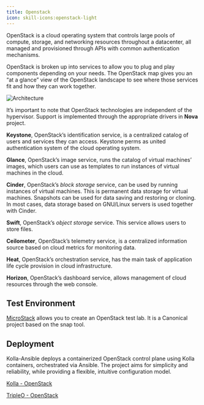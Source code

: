 ```yaml
---
title: Openstack
icon: skill-icons:openstack-light
---
```


OpenStack is a cloud operating system that controls large pools of compute, storage, and networking resources
throughout a datacenter, all managed and provisioned through APIs with common authentication mechanisms.

OpenStack is broken up into services to allow you to plug and play components depending on your needs.
The OpenStack map gives you an “at a glance” view of the OpenStack landscape
to see where those services fit and how they can work together.

![Architecture](Tools/openstack/architecture.png)

It’s important to note that OpenStack technologies are independent of the hypervisor.
Support is implemented through the appropriate drivers in **Nova** project.

**Keystone**, OpenStack’s identification service, is a centralized catalog of users and services they can access.
Keystone perms as united authentication system of the cloud operating system.

**Glance**, OpenStack’s image service, runs the catalog of virtual machines’ images,
which users can use as templates to run instances of virtual machines in the cloud.

**Cinder**, OpenStack’s _block storage_ service, can be used by running instances of virtual machines.
This is permanent data storage for virtual machines.
Snapshots can be used for data saving and restoring or cloning.
In most cases, data storage based on GNU/Linux servers is used together with Cinder.

**Swift**, OpenStack’s _object storage_ service. This service allows users to store files.

**Ceilometer**, OpenStack’s telemetry service, is a centralized information source based on cloud metrics for monitoring data.

**Heat**, OpenStack’s orchestration service, has the main task of application life cycle provision in cloud infrastructure.

**Horizon**, OpenStack’s dashboard service, allows management of cloud resources through the web console.

## Test Environment

[MicroStack](https://microstack.run/) allows you to create an OpenStack test lab. It is a Canonical project based on the snap tool.

## Deployment

Kolla-Ansible deploys a containerized OpenStack control plane using Kolla containers,
orchestrated via Ansible.
The project aims for simplicity and reliability, while providing a flexible, intuitive configuration model.

[Kolla - OpenStack](https://wiki.openstack.org/wiki/Kolla)

[TripleO - OpenStack](https://wiki.openstack.org/wiki/TripleO)
